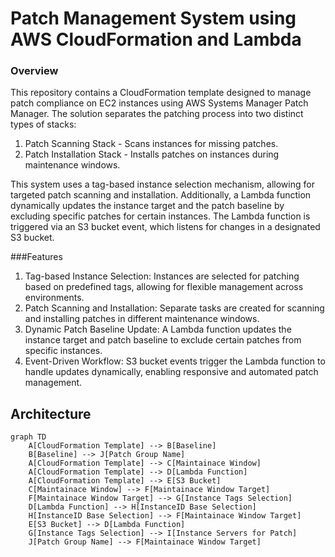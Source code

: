 # Patch Management System using AWS CloudFormation and Lambda
### Overview
This repository contains a CloudFormation template designed to manage patch compliance on EC2 instances using AWS Systems Manager Patch Manager. The solution separates the patching process into two distinct types of stacks:

1. Patch Scanning Stack - Scans instances for missing patches.
2. Patch Installation Stack - Installs patches on instances during maintenance windows.

This system uses a tag-based instance selection mechanism, allowing for targeted patch scanning and installation. Additionally, a Lambda function dynamically updates the instance target and the patch baseline by excluding specific patches for certain instances. The Lambda function is triggered via an S3 bucket event, which listens for changes in a designated S3 bucket.

###Features

1. Tag-based Instance Selection: Instances are selected for patching based on predefined tags, allowing for flexible management across environments.
2. Patch Scanning and Installation: Separate tasks are created for scanning and installing patches in different maintenance windows.
3. Dynamic Patch Baseline Update: A Lambda function updates the instance target and patch baseline to exclude certain patches from specific instances.
4. Event-Driven Workflow: S3 bucket events trigger the Lambda function to handle updates dynamically, enabling responsive and automated patch management.

## Architecture

```mermaid
graph TD
    A[CloudFormation Template] --> B[Baseline]
    B[Baseline] --> J[Patch Group Name]
    A[CloudFormation Template] --> C[Maintainace Window]
    A[CloudFormation Template] --> D[Lambda Function]
    A[CloudFormation Template] --> E[S3 Bucket]
    C[Maintainace Window] --> F[Maintainace Window Target]
    F[Maintainace Window Target] --> G[Instance Tags Selection]
    D[Lambda Function] --> H[InstanceID Base Selection]
    H[InstanceID Base Selection] --> F[Maintainace Window Target]
    E[S3 Bucket] --> D[Lambda Function]
    G[Instance Tags Selection] --> I[Instance Servers for Patch]
    J[Patch Group Name] --> F[Maintainace Window Target]

```    
